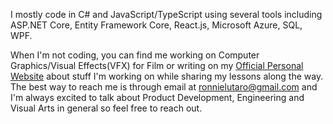 I mostly code in C# and JavaScript/TypeScript using several tools including ASP.NET Core, Entity Framework Core, React.js, Microsoft Azure, SQL, WPF. 

When I'm not coding, you can find me working on Computer Graphics/Visual Effects(VFX) for Film or writing on my [Official Personal Website](https://ronnielutalo.github.io/blog/) about stuff I'm working on while sharing my lessons along the way. The best way to reach me is through email at ronnielutaro@gmail.com and I'm always excited to talk about Product Development, Engineering and Visual Arts in general so feel free to reach out.

